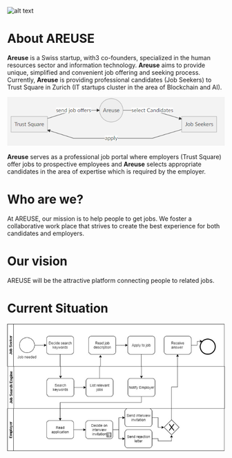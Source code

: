 ![alt text](https://img.shields.io/badge/Digitalization_of_Business_Process-10%-<GREEN>)
# About AREUSE 
**Areuse** is a Swiss startup, with3 co-founders, specialized in the human resources sector and information technology. 
**Areuse** aims to provide unique, simplified and convenient job offering and seeking process. Currently, **Areuse** is providing professional candidates (Job Seekers) to Trust Square in Zurich (IT startups cluster in the area of Blockchain and AI). 

![the Big Picture](https://github.com/DigiBP/DigiBP-AREUSE/blob/master/src/modelling/areuseGeneral.PNG)

**Areuse** serves as a professional job portal where employers (Trust Square) offer jobs to prospective employees and **Areuse** selects appropriate candidates in the area of expertise which is required by the employer. 

 # Who are we?
At AREUSE, our mission is to help people to get jobs. We foster a collaborative work place that strives to create the best experience for both candidates and employers. 

# Our vision
AREUSE will be the attractive platform connecting people to related jobs.


# Current Situation
![alt text](https://github.com/DigiBP/DigiBP-AREUSE/blob/master/src/modelling/WhatsApp%20Image%202019-10-13%20at%2018.09.02.jpeg?raw=true)
